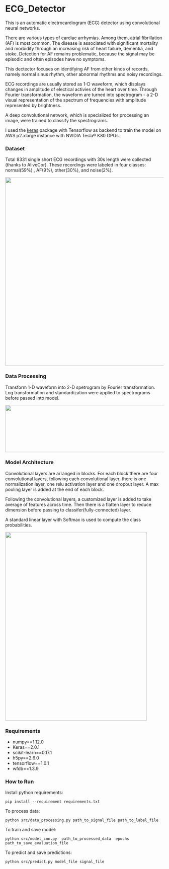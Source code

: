 # ECG_Detector

This is an automatic electrocardiogram (ECG) detector using convolutional neural networks. 

There are various types of cardiac arrhymias. Among them, atrial fibrillation (AF) is most common.  The disease is associated with significant mortality and morbidity through an increasing risk of heart failure, dementia, and stoke. Detection for AF remains problematic, because the signal may be episodic and often episodes have no symptoms. 

This dectector focuses on identifying AF from other kinds of records, namely normal sinus rhythm, other abnormal rhythms and noisy recordings. 

ECG recordings are usually stored as 1-D waveform, which displays changes in amplitude of electical activies of the heart over time. Through Fourier transformation, the waveform are turned into spectrogram - a 2-D visual representation of the spectrum of frequencies with amplitude represented by brightness.

A deep convolutional network, which is specialized for processing an image, were trained to classify the spectrograms. 

I used the [keras](https://keras.io/) package with Tensorflow as backend to train the model on AWS p2.xlarge instance with NVIDIA Tesla® K80 GPUs.  


### Dataset
Total 8331 single short ECG recordings with 30s length were collected (thanks to AliveCor). These recordings were labeled in four classes: normal(59%) , AF(9%), other(30%), and noise(2%). 

<img src="https://github.com/gogowenzhang/ECG_Detector/blob/master/img/ecg_new.png" width='600' height='600'>

### Data Processing
Transform 1-D waveform into 2-D spetrogram by Fourier transformation. 
Log transformation and standardization were applied to spectrograms before passed into model. 

<img src="https://github.com/gogowenzhang/ECG_Detector/blob/master/img/spectrogram.png" width='600' height='150'>

### Model Architecture

Convolutional layers are arranged in blocks. For each block there are four convolutional layers, following each convolutional layer, there is one normalization layer, one relu activation layer and one dropout layer. A max pooling layer is added at the end of each block. 

Following the convolutional layers, a customized layer is added to take average of features across time. Then there is a flatten layer to reduce dimension before passing to classifer(fully-connected) layer. 

A standard linear layer with Softmax is used to compute the class probabilities. 

<img src="https://github.com/gogowenzhang/ECG_Detector/blob/master/img/nn.png" width="450" height="600">


### Requirements
* numpy==1.12.0
* Keras==2.0.1
* scikit-learn==0.17.1
* h5py==2.6.0
* tensorflow==1.0.1
* wfdb==1.3.9


### How to Run
Install python requirements:
```
pip install --requirement requirements.txt
```

To process data:
```
python src/data_processing.py path_to_signal_file path_to_label_file
```

To train and save model:
```
python src/model_cnn.py  path_to_processed_data  epochs  path_to_save_evaluation_file
```

To predict and save predictions:
```
python src/predict.py model_file signal_file
```






